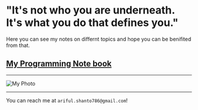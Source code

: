 # "It's not who you are underneath. It's what you do that defines you."

Here you can see my notes on differnt topics and hope you can be benifited from that.

## [My Programming Note book](https://definecoder.github.io)

***
![My Photo](https://shanto-swe029.github.io/shanto.jpg)<br/>
***
You can reach me at `ariful.shanto786@gmail.c­om`!
